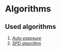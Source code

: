 # Algorithms

## Used algorithms

1) [_Auto exposure_](./auto-exposure.md)
1) [_SPD algorithm_](./spd-algorithm.md)
